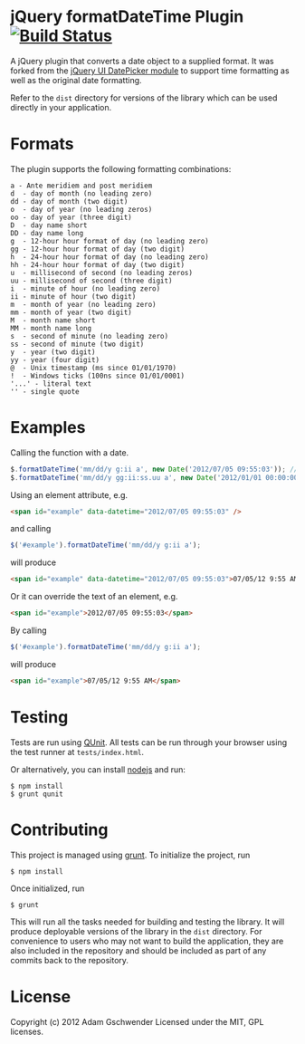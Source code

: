 jQuery formatDateTime Plugin [![Build Status](https://travis-ci.org/agschwender/jquery.formatDateTime.png)](https://travis-ci.org/agschwender/jquery.formatDateTime)
============================

A jQuery plugin that converts a date object to a supplied format. It was forked from the [jQuery UI DatePicker module](https://github.com/jquery/jquery-ui/blob/master/ui/jquery.ui.datepicker.js) to support time formatting as well as the original date formatting.

Refer to the `dist` directory for versions of the library which can be used directly in your application.

Formats
=======

The plugin supports the following formatting combinations:

    a - Ante meridiem and post meridiem
    d  - day of month (no leading zero)
    dd - day of month (two digit)
    o  - day of year (no leading zeros)
    oo - day of year (three digit)
    D  - day name short
    DD - day name long
    g  - 12-hour hour format of day (no leading zero)
    gg - 12-hour hour format of day (two digit)
    h  - 24-hour hour format of day (no leading zero)
    hh - 24-hour hour format of day (two digit)
    u  - millisecond of second (no leading zeros)
    uu - millisecond of second (three digit)
    i  - minute of hour (no leading zero)
    ii - minute of hour (two digit)
    m  - month of year (no leading zero)
    mm - month of year (two digit)
    M  - month name short
    MM - month name long
    s  - second of minute (no leading zero)
    ss - second of minute (two digit)
    y  - year (two digit)
    yy - year (four digit)
    @  - Unix timestamp (ms since 01/01/1970)
    !  - Windows ticks (100ns since 01/01/0001)
    '...' - literal text
    '' - single quote

Examples
========

Calling the function with a date.

```javascript
$.formatDateTime('mm/dd/y g:ii a', new Date('2012/07/05 09:55:03')); // 07/05/12 9:55 AM
$.formatDateTime('mm/dd/y gg:ii:ss.uu a', new Date('2012/01/01 00:00:00.000')); // 01/01/12 12:00:00.000 AM
```

Using an element attribute, e.g.

```html
<span id="example" data-datetime="2012/07/05 09:55:03" />
```

and calling

```javascript
$('#example').formatDateTime('mm/dd/y g:ii a');
```

will produce

```html
<span id="example" data-datetime="2012/07/05 09:55:03">07/05/12 9:55 AM</span>
```

Or it can override the text of an element, e.g.

```html
<span id="example">2012/07/05 09:55:03</span>
```

By calling

```javascript
$('#example').formatDateTime('mm/dd/y g:ii a');
```

will produce

```html
<span id="example">07/05/12 9:55 AM</span>
```

Testing
=======

Tests are run using [QUnit](http://docs.jquery.com/QUnit). All tests can be run through your browser using the test runner at `tests/index.html`.

Or alternatively, you can install [nodejs](http://nodejs.org/) and run:

    $ npm install
    $ grunt qunit

Contributing
============

This project is managed using [grunt](http://gruntjs.com/). To initialize the project, run

    $ npm install

Once initialized, run

    $ grunt

This will run all the tasks needed for building and testing the library. It will produce deployable versions of the library in the `dist` directory. For convenience to users who may not want to build the application, they are also included in the repository and should be included as part of any commits back to the repository.

License
=======

Copyright (c) 2012 Adam Gschwender
Licensed under the MIT, GPL licenses.
